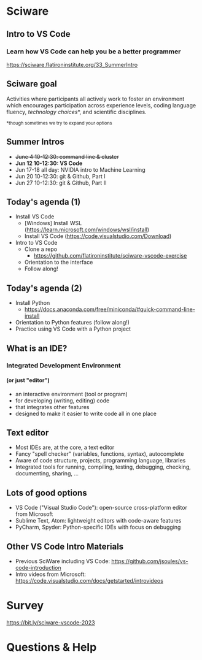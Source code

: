 # Sciware

## Intro to VS Code
### Learn how VS Code can help you be a better programmer

https://sciware.flatironinstitute.org/33_SummerIntro


## Sciware goal

Activities where participants all actively work to foster an environment which encourages participation across experience levels, coding language fluency, *technology choices*\*, and scientific disciplines.

<small>\*though sometimes we try to expand your options</small>


## Summer Intros

- ~~June 4 10-12:30: command line & cluster~~
- **Jun 12 10-12:30: VS Code**
- Jun 17-18 all day: NVIDIA intro to Machine Learning
- Jun 20 10-12:30: git & Github, Part I
- Jun 27 10-12:30: git & Github, Part II


## Today's agenda (1)

- Install VS Code
  - [Windows] Install WSL (https://learn.microsoft.com/windows/wsl/install)
  - Install VS Code (https://code.visualstudio.com/Download)
- Intro to VS Code
  - Clone a repo
    - https://github.com/flatironinstitute/sciware-vscode-exercise
  - Orientation to the interface
  - Follow along!


## Today's agenda (2)
- Install Python
  - https://docs.anaconda.com/free/miniconda/#quick-command-line-install
- Orientation to Python features (follow along!)
- Practice using VS Code with a Python project


## What is an IDE?

### Integrated Development Environment
#### (or just "editor")

- an interactive environment (tool or program)
- for developing (writing, editing) code
- that integrates other features
- designed to make it easier to write code all in one place


## Text editor

- Most IDEs are, at the core, a text editor
- Fancy "spell checker" (variables, functions, syntax), autocomplete
- Aware of code structure, projects, programming language, libraries
- Integrated tools for running, compiling, testing, debugging, checking, documenting, sharing, ...


## Lots of good options

- VS Code ("Visual Studio Code"): open-source cross-platform editor from Microsoft
- Sublime Text, Atom: lightweight editors with code-aware features
- PyCharm, Spyder: Python-specific IDEs with focus on debugging


## Other VS Code Intro Materials

- Previous SciWare including VS Code:
https://github.com/jsoules/vs-code-introduction
- Intro videos from Microsoft:
https://code.visualstudio.com/docs/getstarted/introvideos


# Survey

https://bit.ly/sciware-vscode-2023


# Questions & Help
